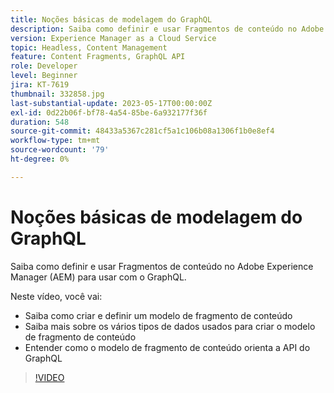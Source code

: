 ```yaml
---
title: Noções básicas de modelagem do GraphQL
description: Saiba como definir e usar Fragmentos de conteúdo no Adobe Experience Manager (AEM) para usar com o GraphQL.
version: Experience Manager as a Cloud Service
topic: Headless, Content Management
feature: Content Fragments, GraphQL API
role: Developer
level: Beginner
jira: KT-7619
thumbnail: 332858.jpg
last-substantial-update: 2023-05-17T00:00:00Z
exl-id: 0d22b06f-bf78-4a54-85be-6a932177f36f
duration: 548
source-git-commit: 48433a5367c281cf5a1c106b08a1306f1b0e8ef4
workflow-type: tm+mt
source-wordcount: '79'
ht-degree: 0%

---
```


# Noções básicas de modelagem do GraphQL

Saiba como definir e usar Fragmentos de conteúdo no Adobe Experience Manager (AEM) para usar com o GraphQL.

Neste vídeo, você vai:

+ Saiba como criar e definir um modelo de fragmento de conteúdo
+ Saiba mais sobre os vários tipos de dados usados para criar o modelo de fragmento de conteúdo
+ Entender como o modelo de fragmento de conteúdo orienta a API do GraphQL

>[!VIDEO](https://video.tv.adobe.com/v/332858?quality=12&learn=on)
